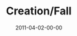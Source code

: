 ---
layout: message
category: message
series: "The Story"
title: "Creation/Fall"
date: 2011-04-02-00-00
message_id: 665
audio: "http://s3.amazonaws.com/crossroads-media/messages/audio/thestory02.mp3"
audio-duration: "48:42"
program: "http://s3.amazonaws.com/crossroads-media/documents/04_02-03_11Program.pdf"
description: "Brian Tome talks about God's purpose for creation, and the tragic events that transpired."
video: "http://s3.amazonaws.com/crossroads-media/messages/video/thestory02.mp4"
video-duration: "48:48"
yt-embed-url: "//www.youtube.com/embed/a2veHqQu67c"
video-image: "http://s3.amazonaws.com/crossroads-media/images/thestory02_still.jpg"
tag: 
 - tome
 - sin
 - creation
 - fall
 - broken
 - program
 - simple
 - faith
explicit: false
---